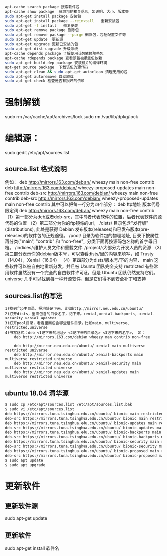 ```bash
apt-cache search package 搜索软件包
apt-cache show package  获取包的相关信息，如说明、大小、版本等
sudo apt-get install package 安装包
sudo apt-get install package --reinstall   重新安装包
sudo apt-get -f install   修复安装
sudo apt-get remove package 删除包
sudo apt-get remove package --purge 删除包，包括配置文件等
sudo apt-get update  更新源
sudo apt-get upgrade 更新已安装的包
sudo apt-get dist-upgrade 升级系统
apt-cache depends package 了解使用该包依赖那些包
apt-cache rdepends package 查看该包被哪些包依赖
sudo apt-get build-dep package 安装相关的编译环境
apt-get source package  下载该包的源代码
sudo apt-get clean && sudo apt-get autoclean 清理无用的包
sudo apt-get autoremove 自动卸载
sudo apt-get check 检查是否有损坏的依赖
```

# 强制解锁
sudo rm /var/cache/apt/archives/lock
sudo rm /var/lib/dpkg/lock

# 编辑源：
sudo gedit /etc/apt/sources.list

## source.list 格式说明
例如：
deb     http://mirrors.163.com/debian/ wheezy                  main non-free contrib
deb     http://mirrors.163.com/debian/ wheezy-proposed-updates main non-free contrib
deb-src http://mirrors.163.com/debian/ wheezy                  main non-free contrib
deb-src http://mirrors.163.com/debian/ wheezy-proposed-updates main non-free contrib
其中可以把每一行分为四个部分：
deb	  ftp地址                            版本代号    限定词
deb	  http://mirrors.163.com/debian/    wheezy     main non-free contrib
（1）第一部分为deb或者deb-src，其中前者代表软件的位置，后者代表软件的源代码的位置
（2）第二部分为你的ftp镜像的url，
	/dists/ 目录包含"发行版"(distributions), 此处是获得 Debian 发布版本(releases)和已发布版本(pre-releases)的软件包的正规途径。
	/pool/ 目录为软件包的物理地址, 目录下按属性再分类("main", "contrib" 和 "non-free"), 分类下面再按源码包名称的首字母归档。
	/indices/:维护人员文件和重载文件.
	/project/:大部分为开发人员的资源
（3）第三部分表示你的debian版本号，可以查看dists/里的内容来填写，如 Trusty（14.04），Xenial（16.04）
（4）第四部分为dists/版本号/下的内容，
	main     		这些软件可以被自由地重新分发，并且被 Ubuntu 团队完全支持
	restricted		有些常用软件虽然没有一个完全的自由软件许可证，但是 Ubuntu 团队仍然支持它们。
	universe		几乎可以找到每一种开源软件，但是它们得不到安全补丁和支持

## sources.list的写法
	1)找到ftp主目录，把地址记下来，比如http://mirror.neu.edu.cn/ubuntu/
	2)打开dists，里面包含的目录名字，记下来。xenial,xenial-backports, xenial-security xenial-updates
	3)打开pool目录，看看里面包含哪些组件目录，比如main、multiverse、restricted,universe
	4)书写格式：deb <1记下来的地址> <2记下来的目录名> <3记下来的名字>， 如：
		deb http://mirrors.163.com/debian wheezy man contrib non-free 
		
		deb http://mirror.neu.edu.cn/ubuntu/ xenial main multiverse restricted universe
		deb http://mirror.neu.edu.cn/ubuntu/ xenial-backports main multiverse restricted universe
		deb http://mirror.neu.edu.cn/ubuntu/ xenial-security main multiverse restricted universe
		deb http://mirror.neu.edu.cn/ubuntu/ xenial-updates main multiverse restricted universe
		
## ubuntu 18.04 清华源

```bash
$ sudo cp /etc/apt/sources.list /etc/apt/sources.list.bak
$ sudo vi /etc/apt/sources.list
deb https://mirrors.tuna.tsinghua.edu.cn/ubuntu/ bionic main restricted universe multiverse
deb-src https://mirrors.tuna.tsinghua.edu.cn/ubuntu/ bionic main restricted universe multiverse
deb https://mirrors.tuna.tsinghua.edu.cn/ubuntu/ bionic-updates main restricted universe multiverse
deb-src https://mirrors.tuna.tsinghua.edu.cn/ubuntu/ bionic-updates main restricted universe multiverse
deb https://mirrors.tuna.tsinghua.edu.cn/ubuntu/ bionic-backports main restricted universe multiverse
deb-src https://mirrors.tuna.tsinghua.edu.cn/ubuntu/ bionic-backports main restricted universe multiverse
deb https://mirrors.tuna.tsinghua.edu.cn/ubuntu/ bionic-security main restricted universe multiverse
deb-src https://mirrors.tuna.tsinghua.edu.cn/ubuntu/ bionic-security main restricted universe multiverse
deb https://mirrors.tuna.tsinghua.edu.cn/ubuntu/ bionic-proposed main restricted universe multiverse
deb-src https://mirrors.tuna.tsinghua.edu.cn/ubuntu/ bionic-proposed main restricted universe multiverse
$ sudo apt update
$ sudo apt upgrade
```

# 更新软件

## 更新软件源
sudo apt-get update
## 更新软件
sudo apt-get install 软件名
